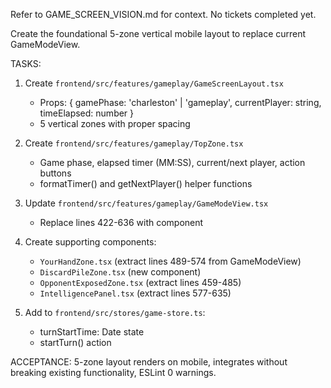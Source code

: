 Refer to GAME_SCREEN_VISION.md for context. No tickets completed yet.

Create the foundational 5-zone vertical mobile layout to replace current GameModeView.

TASKS:
1. Create `frontend/src/features/gameplay/GameScreenLayout.tsx`
   - Props: { gamePhase: 'charleston' | 'gameplay', currentPlayer: string, timeElapsed: number }
   - 5 vertical zones with proper spacing
   
2. Create `frontend/src/features/gameplay/TopZone.tsx`
   - Game phase, elapsed timer (MM:SS), current/next player, action buttons
   - formatTimer() and getNextPlayer() helper functions
   
3. Update `frontend/src/features/gameplay/GameModeView.tsx`
   - Replace lines 422-636 with <GameScreenLayout> component
   
4. Create supporting components:
   - `YourHandZone.tsx` (extract lines 489-574 from GameModeView)
   - `DiscardPileZone.tsx` (new component)
   - `OpponentExposedZone.tsx` (extract lines 459-485)
   - `IntelligencePanel.tsx` (extract lines 577-635)

5. Add to `frontend/src/stores/game-store.ts`:
   - turnStartTime: Date state
   - startTurn() action

ACCEPTANCE: 5-zone layout renders on mobile, integrates without breaking existing functionality, ESLint 0 warnings.